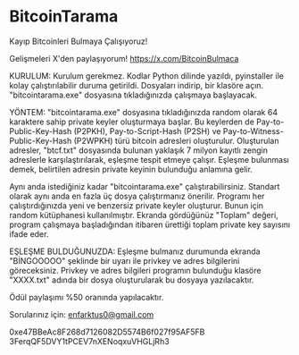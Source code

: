 # BitcoinTarama
Kayıp Bitcoinleri Bulmaya Çalışıyoruz!

Gelişmeleri X'den paylaşıyorum! https://x.com/BitcoinBulmaca

KURULUM:
Kurulum gerekmez. Kodlar Python dilinde yazıldı, pyinstaller ile kolay çalıştırılabilir duruma getirildi. Dosyaları indirip, bir klasöre açın. "bitcointarama.exe" dosyasına tıkladığınızda çalışmaya başlayacak. 

YÖNTEM:
"bitcointarama.exe" dosyasına tıkladığınızda random olarak 64 karaktere sahip private keyler oluşturmaya başlar. Bu keylerden de Pay-to-Public-Key-Hash (P2PKH), Pay-to-Script-Hash (P2SH) ve Pay-to-Witness-Public-Key-Hash (P2WPKH) türü bitcoin adresleri oluşturulur. Oluşturulan adresler, "btcf.txt" dosyasında bulunan yaklaşık 7 milyon kayıtlı zengin adreslerle karşılaştırılarak, eşleşme tespit etmeye çalışır. Eşleşme bulunması demek, belirtilen adresin private keyinin bulunduğu anlamına gelir.

Aynı anda istediğiniz kadar "bitcointarama.exe" çalıştırabilirsiniz. Standart olarak aynı anda en fazla üç dosya çalıştırmanız önerilir. Programı her çalıştırdığınızda yeni ve benzersiz private keyler oluşturur. Bunun için random kütüphanesi kullanılmıştır.
Ekranda gördüğünüz "Toplam" değeri, program çalışmaya başladığından itibaren ürettiği toplam private key sayısını ifade eder.

EŞLEŞME BULDUĞUNUZDA:
Eşleşme bulmanız durumunda ekranda "BİNGOOOOO" şeklinde bir uyarı ile privkey ve adres bilgilerini göreceksiniz. Privkey ve adres bilgileri programın bulunduğu klasöre "XXXX.txt" adında bir dosya oluşturularak bu dosyaya yazılacaktır. 

Ödül paylaşımı %50 oranında yapılacaktır.

Sorularınız için: enfarktus0@gmail.com

0xe47BBeAc8F268d7126082D5574B6f027f95AF5FB
3FerqQF5DVY1tPCEV7nXENoqxuVHGLjRh3
